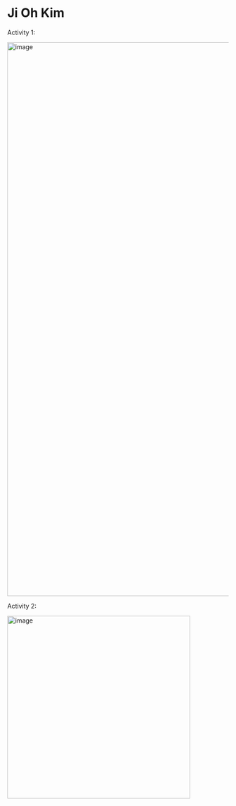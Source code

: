 # Ji Oh Kim

Activity 1:

<img width="1261" alt="image" src="https://github.com/jioh-kim/ECE444-F2023-Assignment1/assets/77854386/61698e98-8799-45f6-a839-ecc6a0c09a6b">

Activity 2:

<img width="416" alt="image" src="https://github.com/jioh-kim/ECE444-F2023-Assignment1/assets/77854386/3c4305e6-1f11-4c9f-b62f-23dcc9cf10bd">

